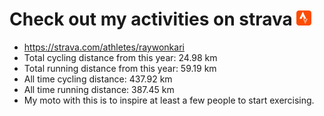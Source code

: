 # Check out my activities on strava ![logo](https://github.com/raywonkari/raywonkari/blob/master/logo/strava.png)
* https://strava.com/athletes/raywonkari
* Total cycling distance from this year: 24.98 km
* Total running distance from this year: 59.19 km
* All time cycling distance: 437.92 km
* All time running distance: 387.45 km
* My moto with this is to inspire at least a few people to start exercising.
